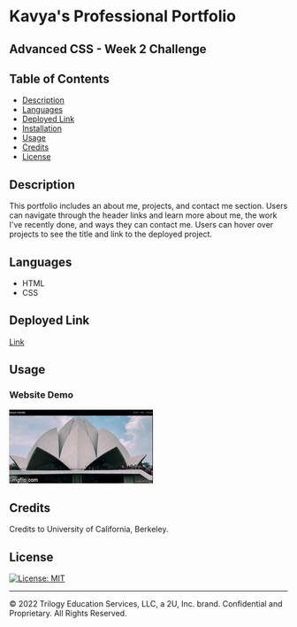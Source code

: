 # Kavya's Professional Portfolio

## Advanced CSS - Week 2 Challenge

## Table of Contents

- [Description](#description)
- [Languages](#languages)
- [Deployed Link](#link)
- [Installation](#installation)
- [Usage](#usage)
- [Credits](#credits)
- [License](#license)

## Description

This portfolio includes an about me, projects, and contact me section. Users can navigate through the header links and learn more about me, the work I've recently done, and ways they can contact me. Users can hover over projects to see the title and link to the deployed project.

## Languages

- HTML
- CSS

## Deployed Link

[Link]()

## Usage

### Website Demo

![alt text](assets/demo.gif)

## Credits

Credits to University of California, Berkeley.

## License

[![License: MIT](https://img.shields.io/badge/License-MIT-yellow.svg)](https://opensource.org/licenses/MIT)

---

© 2022 Trilogy Education Services, LLC, a 2U, Inc. brand. Confidential and Proprietary. All Rights Reserved.
